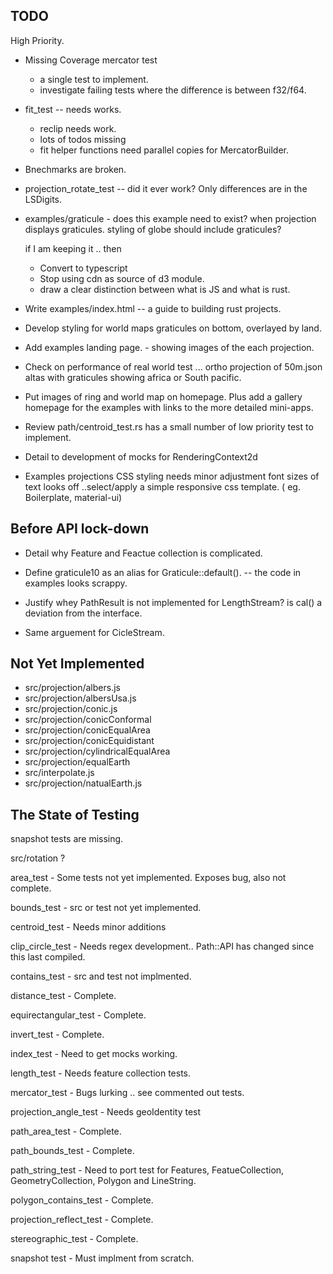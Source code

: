 ## TODO

High Priority.

* Missing Coverage
  mercator test
  - a single test to implement.
  - investigate failing tests where the difference is between f32/f64.

* fit_test -- needs works.
  * reclip needs work.
  * lots of todos missing
  * fit helper functions need parallel copies for MercatorBuilder.

* Bnechmarks are broken.

* projection_rotate_test -- did it ever work?
  Only differences are in the LSDigits.

* examples/graticule - does this example need to exist?
  when projection displays graticules.
  styling of globe should include graticules?

  if I am keeping it .. then
  - Convert to typescript
  - Stop using cdn as source of d3 module.
  - draw a clear distinction between what is JS and what is rust.

* Write examples/index.html -- a guide to building rust projects.

* Develop styling for world maps graticules on bottom, overlayed by land.

* Add examples landing page. - showing images of the each projection.

* Check on performance of real world test ... ortho projection of 50m.json altas
 with graticules showing africa or South pacific.

* Put images of ring and world map on homepage. Plus add a gallery homepage for the examples
with links to the more detailed mini-apps.

* Review  path/centroid_test.rs
    has a small number of low priority test to implement.

* Detail to development of mocks for RenderingContext2d

* Examples projections CSS styling needs minor adjustment font sizes of text
   looks off ..select/apply a simple responsive css template.
  ( eg.  Boilerplate, material-ui)

##  Before API lock-down

* Detail why Feature and Feactue collection is complicated.

* Define graticule10 as an alias for Graticule::default().
 -- the code in examples looks scrappy.

* Justify whey PathResult is not implemented for LengthStream? is cal() a deviation from the interface.

* Same arguement for CicleStream.

## Not Yet Implemented

* src/projection/albers.js
* src/projection/albersUsa.js
* src/projection/conic.js
* src/projection/conicConformal
* src/projection/conicEqualArea
* src/projection/conicEquidistant
* src/projection/cylindricalEqualArea
* src/projection/equalEarth
* src/interpolate.js
* src/projection/natualEarth.js

## The State of Testing

snapshot tests are missing.

src/rotation ?

area_test - Some tests not yet implemented. Exposes bug, also not complete.

bounds_test - src or test not yet implemented.

centroid_test - Needs minor additions

clip_circle_test - Needs regex development.. Path::API has changed since this last compiled.

contains_test - src and test not implmented.

distance_test - Complete.

equirectangular_test - Complete.

invert_test - Complete.

index_test - Need to get mocks working.

length_test -  Needs feature collection tests.

mercator_test - Bugs lurking .. see commented out tests.

projection_angle_test  - Needs geoIdentity test

path_area_test - Complete.

path_bounds_test - Complete.

path_string_test - Need to port test for Features, FeatueCollection, GeometryCollection, Polygon and LineString.

polygon_contains_test - Complete.

projection_reflect_test - Complete.

stereographic_test - Complete.

snapshot test - Must implment from scratch.
